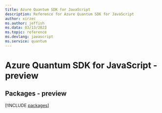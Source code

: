 ```yaml
---
title: Azure Quantum SDK for JavaScript
description: Reference for Azure Quantum SDK for JavaScript
author: xirzec
ms.author: jeffish
ms.data: 03/13/2023
ms.topic: reference
ms.devlang: javascript
ms.service: quantum
---
```

# Azure Quantum SDK for JavaScript - preview
## Packages - preview
[!INCLUDE [packages](quantum-index.md)]